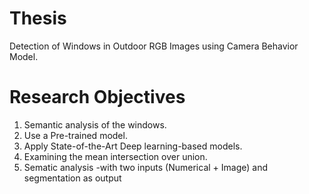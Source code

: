 # Thesis
Detection of Windows in Outdoor RGB Images using Camera Behavior Model.

# 

# Research Objectives
1. Semantic analysis of the windows. 
2. Use a Pre-trained model.
3. Apply State-of-the-Art Deep learning-based models.
4. Examining the mean intersection over union.
5. Sematic analysis 
-with two inputs (Numerical + Image) and segmentation as output
